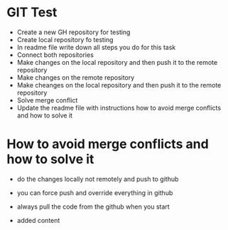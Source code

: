 # GIT Test

- Create a new GH repository for testing
- Create local repository fo testing
- In readme file write down all steps you do for this task
- Connect both repositories
- Make changes on the local repository and then push it to the remote repository
- Make changes on the remote repository
- Make cheanges on the local repository and then push it to the remote repository
- Solve merge conflict
- Update the readme file with instructions how to avoid merge conflicts and how to solve it

# How to avoid merge conflicts and how to solve it

- do the changes locally not remotely and push to github
- you can force push and override everything in github
- always pull the code from the github when you start

- added content
